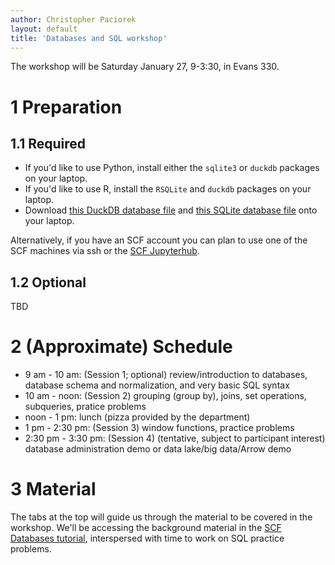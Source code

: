 ```yaml
---
author: Christopher Paciorek
layout: default
title: 'Databases and SQL workshop'
---
```


The workshop will be Saturday January 27, 9-3:30, in Evans 330.

# 1 Preparation

## 1.1 Required

- If you'd like to use Python, install either the `sqlite3` or `duckdb` packages on your laptop.
- If you'd like to use R, install the `RSQLite` and `duckdb` packages on your laptop.
- Download [this DuckDB database file](http://www.stat.berkeley.edu/share/paciorek/stackoverflow-2021.duckdb) and [this SQLite database file](http://www.stat.berkeley.edu/share/paciorek/stackoverflow-2021.db) onto your laptop.

Alternatively, if you have an SCF account you can plan to use one of the SCF machines via ssh or the [SCF Jupyterhub](jupyter.stat.berkeley.edu).

## 1.2 Optional

TBD

# 2 (Approximate) Schedule 

- 9 am - 10 am: (Session 1; optional) review/introduction to databases, database schema and normalization, and very basic SQL syntax
- 10 am - noon: (Session 2) grouping (group by), joins, set operations, subqueries, pratice problems
- noon - 1 pm: lunch (pizza provided by the department)
- 1 pm - 2:30 pm: (Session 3) window functions, practice problems
- 2:30 pm - 3:30 pm: (Session 4) (tentative, subject to participant interest) database administration demo or data lake/big data/Arrow demo

# 3 Material

The tabs at the top will guide us through the material to be covered in the workshop. We'll be accessing the background material in the [SCF Databases tutorial](https://berkeley-scf.github.io/tutorial-databases), interspersed with time to work on SQL practice problems.
